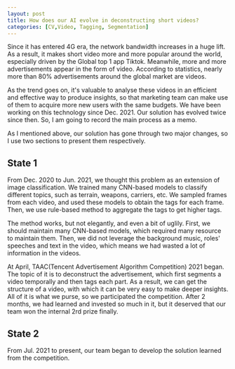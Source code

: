 ```yaml
---
layout: post
title: How does our AI evolve in deconstructing short videos? 
categories: [CV,Video, Tagging, Segmentation]
---
```




Since it has entered  4G era, the network bandwidth increases in a huge lift. As a result, it makes short video more and more popular around the world, especially driven by the Global top 1 app Tiktok. Meanwhile, more and more advertisements appear in the form of video. According to statistics, nearly more than 80% advertisements around the global market are videos.  

As the trend goes on, it's valuable to analyse these videos in an efficient and effective way to produce insights, so that marketing team can make use of them to acquire more new users with the same budgets. We have been working on this technology since Dec. 2021. Our solution has evolved twice since then. So, I am going to record the main process as a memo.



As I mentioned above, our solution has gone through two major changes, so I use two sections to present them respectively.

## State 1

From Dec. 2020 to Jun. 2021, we thought this problem as an extension of image classification. We trained many CNN-based models to classify different topics, such as terrain, weapons, carriers, etc. We sampled frames from each video, and used these models to obtain the tags for each frame. Then, we use rule-based method to aggregate the tags to get higher tags. 

The method works, but not elegantly, and even a bit of uglily. First, we should maintain many CNN-based models, which required many resource to maintain them. Then, we did not leverage the background music, roles' speeches and text in the video, which means we had wasted a lot of information in the videos.

At April, TAAC(Tencent Advertisement Algorithm Competition) 2021 began. The topic of it is to deconstruct the advertisement, which first segments a video temporally and then tags each part. As a result, we can get the structure of a video, with which it can be very easy to make deeper insights. All of it is what we purse, so we participated the competition. After 2 months, we had learned and invested so much in it, but it deserved that our team won the internal 2rd prize finally.



## State 2

From Jul. 2021 to present, our team began to develop the solution learned from the competition.

